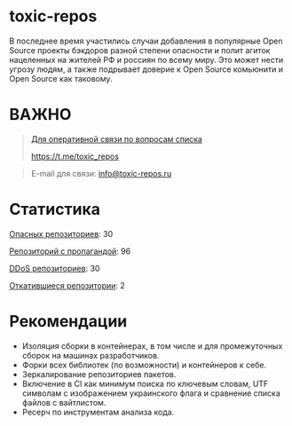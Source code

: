 # toxic-repos

В последнее время участились случаи добавления в популярные Open Source проекты бэкдоров разной степени опасности и полит агиток нацеленных на жителей РФ и россиян по всему миру.
Это может нести угрозу людям, а также подрывает доверие к Open Source комьюнити и Open Source как таковому.

# ВАЖНО
> [Для оперативной связи по вопросам списка](https://t.me/toxic_repos)
> 
> https://t.me/toxic_repos

> E-mail для связи: info@toxic-repos.ru

# Статистика
[Опасных репозиториев](./toxic-repos.md): 30

[Репозиторий с пропагандой](./propaganda-repos.md): 96

[DDoS репозиториев](./ddos-repos.md): 30

[Откатившиеся репозитории](./repos-that-changed-their-minds.md): 2

# Рекомендации
- Изоляция сборки в контейнерах, в том числе и для промежуточных сборок на машинах разработчиков.
- Форки всех библиотек (по возможности) и контейнеров к себе.
- Зеркалирование репозиториев пакетов.
- Включение в CI как минимум поиска по ключевым словам, UTF символам с изображением украинского флага и сравнение списка файлов с вайтлистом.
- Ресерч по инструментам анализа кода.